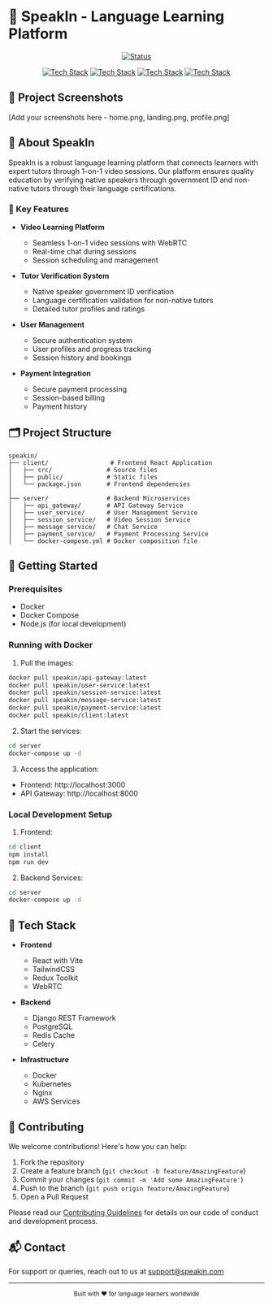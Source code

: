 # 🌟 SpeakIn - Language Learning Platform

<div align="center">

[![Status](https://img.shields.io/badge/Status-Production%20Ready-success?style=for-the-badge)](https://github.com/yourusername/speakin)

[![Tech Stack](https://img.shields.io/badge/Frontend-React-blue?style=for-the-badge&logo=react)](https://reactjs.org/)
[![Tech Stack](https://img.shields.io/badge/Backend-Django-green?style=for-the-badge&logo=django)](https://www.djangoproject.com/)
[![Tech Stack](https://img.shields.io/badge/Database-PostgreSQL-blue?style=for-the-badge&logo=postgresql)](https://www.postgresql.org/)
[![Tech Stack](https://img.shields.io/badge/Architecture-Microservices-orange?style=for-the-badge&logo=kubernetes)](https://microservices.io/)

</div>

## 📸 Project Screenshots

[Add your screenshots here - home.png, landing.png, profile.png]

## 🎯 About SpeakIn

SpeakIn is a robust language learning platform that connects learners with expert tutors through 1-on-1 video sessions. Our platform ensures quality education by verifying native speakers through government ID and non-native tutors through their language certifications.

### 🌟 Key Features

- **Video Learning Platform**
  - Seamless 1-on-1 video sessions with WebRTC
  - Real-time chat during sessions
  - Session scheduling and management

- **Tutor Verification System**
  - Native speaker government ID verification
  - Language certification validation for non-native tutors
  - Detailed tutor profiles and ratings

- **User Management**
  - Secure authentication system
  - User profiles and progress tracking
  - Session history and bookings

- **Payment Integration**
  - Secure payment processing
  - Session-based billing
  - Payment history

## 🗂️ Project Structure

```
speakin/
├── client/                 # Frontend React Application
│   ├── src/               # Source files
│   ├── public/            # Static files
│   └── package.json       # Frontend dependencies
│
├── server/                # Backend Microservices
│   ├── api_gateway/       # API Gateway Service
│   ├── user_service/      # User Management Service
│   ├── session_service/   # Video Session Service
│   ├── message_service/   # Chat Service
│   ├── payment_service/   # Payment Processing Service
│   └── docker-compose.yml # Docker composition file
```

## 🚀 Getting Started

### Prerequisites
- Docker
- Docker Compose
- Node.js (for local development)

### Running with Docker

1. Pull the images:
```bash
docker pull speakin/api-gateway:latest
docker pull speakin/user-service:latest
docker pull speakin/session-service:latest
docker pull speakin/message-service:latest
docker pull speakin/payment-service:latest
docker pull speakin/client:latest
```

2. Start the services:
```bash
cd server
docker-compose up -d
```

3. Access the application:
- Frontend: http://localhost:3000
- API Gateway: http://localhost:8000

### Local Development Setup

1. Frontend:
```bash
cd client
npm install
npm run dev
```

2. Backend Services:
```bash
cd server
docker-compose up -d
```

## 🔧 Tech Stack

- **Frontend**
  - React with Vite
  - TailwindCSS
  - Redux Toolkit
  - WebRTC

- **Backend**
  - Django REST Framework
  - PostgreSQL
  - Redis Cache
  - Celery

- **Infrastructure**
  - Docker
  - Kubernetes
  - Nginx
  - AWS Services

## 👥 Contributing

We welcome contributions! Here's how you can help:

1. Fork the repository
2. Create a feature branch (`git checkout -b feature/AmazingFeature`)
3. Commit your changes (`git commit -m 'Add some AmazingFeature'`)
4. Push to the branch (`git push origin feature/AmazingFeature`)
5. Open a Pull Request

Please read our [Contributing Guidelines](CONTRIBUTING.md) for details on our code of conduct and development process.

## 📬 Contact

For support or queries, reach out to us at [support@speakin.com](mailto:support@speakin.com)

---

<div align="center">
  <sub>Built with ❤️ for language learners worldwide</sub>
</div>